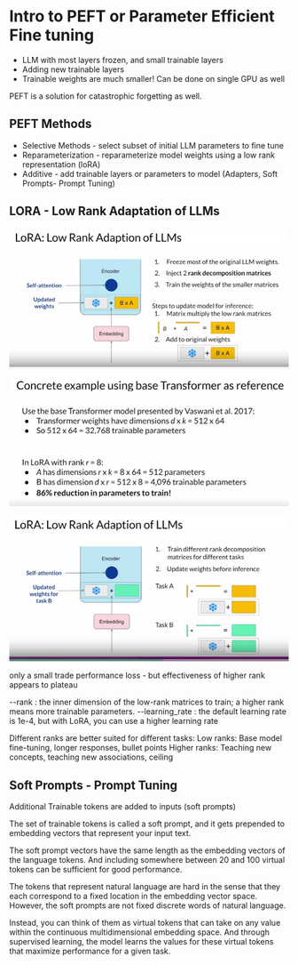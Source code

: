 # Intro to PEFT or Parameter Efficient Fine tuning 

- LLM with most layers frozen, and small trainable layers
- Adding new trainable layers
- Trainable weights are much smaller! Can be done on single GPU as well 

PEFT is a solution for catastrophic forgetting as well. 

## PEFT Methods 

- Selective Methods - select subset of initial LLM parameters to fine tune
- Reparameterization - reparameterize model weights using a low rank representation (loRA)
- Additive - add trainable layers or parameters to model (Adapters, Soft Prompts- Prompt Tuning)

## LORA - Low Rank Adaptation of LLMs 

![alt text](image.png)

![alt text](image-1.png)

![alt text](image-2.png)

only a small trade performance loss - but effectiveness of higher rank appears to plateau 

--rank : the inner dimension of the low-rank matrices to train; a higher rank means more trainable parameters. --learning_rate : the default learning rate is 1e-4, but with LoRA, you can use a higher learning rate

Different ranks are better suited for different tasks:
Low ranks: Base model fine-tuning, longer responses, bullet points
Higher ranks: Teaching new concepts, teaching new associations, ceiling 

## Soft Prompts - Prompt Tuning 

Additional Trainable tokens are added to inputs (soft prompts)

The set of trainable tokens is called a soft prompt, and it gets prepended to embedding vectors that represent your input text. 

The soft prompt vectors have the same length as the embedding vectors of the language tokens. And including somewhere between 20 and 100 virtual tokens can be sufficient for good performance. 

The tokens that represent natural language are hard in the sense that they each correspond to a fixed location in the embedding vector space. However, the soft prompts are not fixed discrete words of natural language. 

Instead, you can think of them as virtual tokens that can take on any value within the continuous multidimensional embedding space. And through supervised learning, the model learns the values for these virtual tokens that maximize performance for a given task.